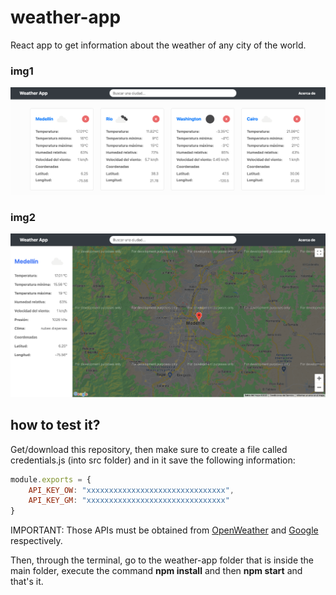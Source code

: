 # weather-app
React app to get information about the weather of any city of the world.

### img1
<img src="/weather-app/src/img/Screenshot1.png" alt="header">

### img2
<img src="/weather-app/src/img/Screenshot2.png" alt="header">

## how to test it?
Get/download this repository, then make sure to create a file called credentials.js (into src folder) and in it save the following information:

```js
module.exports = {
    API_KEY_OW: "xxxxxxxxxxxxxxxxxxxxxxxxxxxxxxx",
    API_KEY_GM: "xxxxxxxxxxxxxxxxxxxxxxxxxxxxxxx"
}
```
IMPORTANT: Those APIs must be obtained from [OpenWeather](https://openweathermap.org/api) and [Google](https://cloud.google.com/) respectively. 
 

Then, through the terminal, go to the weather-app folder that is inside the main folder, execute the command <b>npm install</b> and then <b>npm start</b> and that's it.


